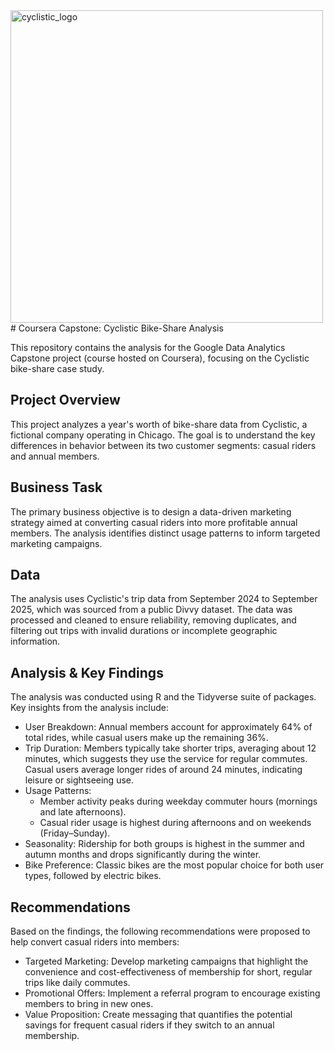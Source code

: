 <img width="500" height="500" alt="cyclistic_logo" src="https://github.com/user-attachments/assets/59cf21de-06dd-4f34-93ae-2caa89cdf2e8" />
# Coursera Capstone: Cyclistic Bike-Share Analysis

This repository contains the analysis for the Google Data Analytics Capstone project (course hosted on Coursera), focusing on the Cyclistic bike-share case study.

## Project Overview
This project analyzes a year's worth of bike-share data from Cyclistic, a fictional company operating in Chicago. The goal is to understand the key differences in behavior between its two customer segments: casual riders and annual members.

## Business Task
The primary business objective is to design a data-driven marketing strategy aimed at converting casual riders into more profitable annual members. The analysis identifies distinct usage patterns to inform targeted marketing campaigns.

## Data
The analysis uses Cyclistic's trip data from September 2024 to September 2025, which was sourced from a public Divvy dataset. The data was processed and cleaned to ensure reliability, removing duplicates, and filtering out trips with invalid durations or incomplete geographic information.

## Analysis & Key Findings
The analysis was conducted using R and the Tidyverse suite of packages. Key insights from the analysis include:
- User Breakdown: Annual members account for approximately 64% of total rides, while casual users make up the remaining 36%.
- Trip Duration: Members typically take shorter trips, averaging about 12 minutes, which suggests they use the service for regular commutes. Casual users average longer rides of around 24 minutes, indicating leisure or sightseeing use.
- Usage Patterns:
  - Member activity peaks during weekday commuter hours (mornings and late afternoons).
  - Casual rider usage is highest during afternoons and on weekends (Friday–Sunday).
- Seasonality: Ridership for both groups is highest in the summer and autumn months and drops significantly during the winter.
- Bike Preference: Classic bikes are the most popular choice for both user types, followed by electric bikes.

## Recommendations
Based on the findings, the following recommendations were proposed to help convert casual riders into members:
- Targeted Marketing: Develop marketing campaigns that highlight the convenience and cost-effectiveness of membership for short, regular trips like daily commutes.
- Promotional Offers: Implement a referral program to encourage existing members to bring in new ones.
- Value Proposition: Create messaging that quantifies the potential savings for frequent casual riders if they switch to an annual membership.
